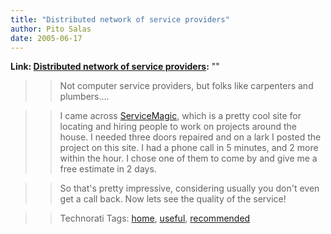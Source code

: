 ```yaml
---
title: "Distributed network of service providers"
author: Pito Salas
date: 2005-06-17
---
```


**Link: [Distributed network of service providers](None):** ""


>>

>> Not computer service providers, but folks like carpenters and plumbers….

>>

>> I came across [ServiceMagic](<http://www.servicemagic.com/>), which is a
pretty cool site for locating and hiring people to work on projects around the
house. I needed three doors repaired and on a lark I posted the project on
this site. I had a phone call in 5 minutes, and 2 more within the hour. I
chose one of them to come by and give me a free estimate in 2 days.

>>

>> So that's pretty impressive, considering usually you don't even get a call
back. Now lets see the quality of the service!

>>

>> Technorati Tags: [home](<http://technorati.com/tag/home>),
[useful](<http://technorati.com/tag/useful>),
[recommended](<http://technorati.com/tag/recommended>)


